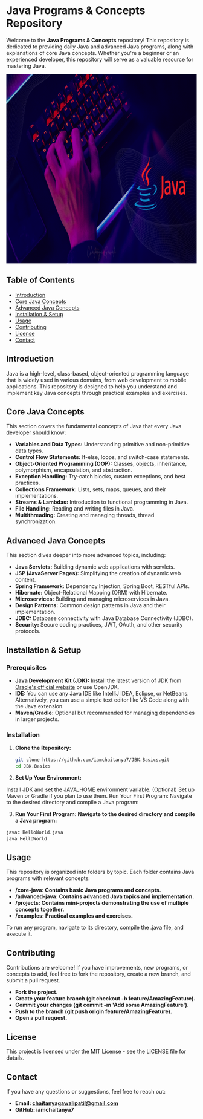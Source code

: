 # Java Programs & Concepts Repository

Welcome to the **Java Programs & Concepts** repository! This repository is dedicated to providing daily Java and advanced Java programs, along with explanations of core Java concepts. Whether you're a beginner or an experienced developer, this repository will serve as a valuable resource for mastering Java.


<div align="center">
  <a href="https://github.com/iamchaitanya7/JBK.Basics">
    <img src="https://github.com/iamchaitanya7/JBK.Basics/blob/master/Java%20img.png" alt="Logo" width="900" height="500">
  </a>
</div>

## Table of Contents

- [Introduction](#introduction)
- [Core Java Concepts](#core-java-concepts)
- [Advanced Java Concepts](#advanced-java-concepts)
- [Installation & Setup](#installation--setup)
- [Usage](#usage)
- [Contributing](#contributing)
- [License](#license)
- [Contact](#contact)

## Introduction

Java is a high-level, class-based, object-oriented programming language that is widely used in various domains, from web development to mobile applications. This repository is designed to help you understand and implement key Java concepts through practical examples and exercises.

## Core Java Concepts

This section covers the fundamental concepts of Java that every Java developer should know:

- **Variables and Data Types:** Understanding primitive and non-primitive data types.
- **Control Flow Statements:** If-else, loops, and switch-case statements.
- **Object-Oriented Programming (OOP):** Classes, objects, inheritance, polymorphism, encapsulation, and abstraction.
- **Exception Handling:** Try-catch blocks, custom exceptions, and best practices.
- **Collections Framework:** Lists, sets, maps, queues, and their implementations.
- **Streams & Lambdas:** Introduction to functional programming in Java.
- **File Handling:** Reading and writing files in Java.
- **Multithreading:** Creating and managing threads, thread synchronization.

## Advanced Java Concepts

This section dives deeper into more advanced topics, including:

- **Java Servlets:** Building dynamic web applications with servlets.
- **JSP (JavaServer Pages):** Simplifying the creation of dynamic web content.
- **Spring Framework:** Dependency Injection, Spring Boot, RESTful APIs.
- **Hibernate:** Object-Relational Mapping (ORM) with Hibernate.
- **Microservices:** Building and managing microservices in Java.
- **Design Patterns:** Common design patterns in Java and their implementation.
- **JDBC:** Database connectivity with Java Database Connectivity (JDBC).
- **Security:** Secure coding practices, JWT, OAuth, and other security protocols.

## Installation & Setup

### Prerequisites

- **Java Development Kit (JDK):** Install the latest version of JDK from [Oracle's official website](https://www.oracle.com/java/technologies/javase-downloads.html) or use OpenJDK.
- **IDE:** You can use any Java IDE like IntelliJ IDEA, Eclipse, or NetBeans. Alternatively, you can use a simple text editor like VS Code along with the Java extension.
- **Maven/Gradle:** Optional but recommended for managing dependencies in larger projects.

### Installation

1. **Clone the Repository:**
   ```bash
   git clone https://github.com/iamchaitanya7/JBK.Basics.git
   cd JBK.Basics
   ```

2. **Set Up Your Environment:**

Install JDK and set the JAVA_HOME environment variable.
(Optional) Set up Maven or Gradle if you plan to use them.
Run Your First Program: Navigate to the desired directory and compile a Java program:

3. **Run Your First Program: Navigate to the desired directory and compile a Java program:**

```bash
javac HelloWorld.java
java HelloWorld
```

## Usage
This repository is organized into folders by topic. Each folder contains Java programs with relevant concepts:

- **/core-java: Contains basic Java programs and concepts.**
- **/advanced-java: Contains advanced Java topics and implementation.**
- **/projects: Contains mini-projects demonstrating the use of multiple concepts together.**
- **/examples: Practical examples and exercises.**

To run any program, navigate to its directory, compile the .java file, and execute it.

## Contributing
Contributions are welcome! If you have improvements, new programs, or concepts to add, feel free to fork the repository, create a new branch, and submit a pull request.

- **Fork the project.**
- **Create your feature branch (git checkout -b feature/AmazingFeature).**
- **Commit your changes (git commit -m 'Add some AmazingFeature').**
- **Push to the branch (git push origin feature/AmazingFeature).**
- **Open a pull request.**

## License
This project is licensed under the MIT License - see the LICENSE file for details.

## Contact
If you have any questions or suggestions, feel free to reach out:

- **Email: chaitanyagawalipatil@gmail.com**
- **GitHub: iamchaitanya7**
